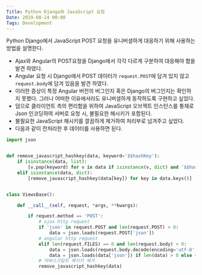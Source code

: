 ```yaml
---
Title: Python Django와 JavaScript 요청
Date: 2019-08-24 00:00
Tags: Development
---
```



Python Django에서 JavaScript POST 요청을 유니버셜하게 대응하기 위해 사용하는 방법을 설명한다.

* Ajax와 Angular의 POST요청을 Django에서 각각 다르게 구분하여 대응해야 함을 발견 하였다.
* Angular 요청 시 Django에서 POST 데이터가 `request.POST`에 담겨 있지 않고 `request.body`에 담겨 있음을 발견 하였다.
* 이러한 증상이 특정 Angular 버전의 버그인지 혹은 Django의 버그인지는 확인하지 못했다. 그러나 어떠한 이유에서라도 유니버셜하게 동작하도록 구현하고 싶었다.
* 덤으로 클라이언트 측의 편리함을 위하여 JavaScript 오브젝트 인스턴스를 통채로 Json 인코딩하여 서버로 요청 시, 불필요한 해시키가 포함된다.
* 불필요한 JavaScript 해시키를 깔끔하게 제거하여 처리부로 넘겨주고 싶었다.
* 다음과 같이 전처리한 후 데이터를 사용하면 된다.

```python
import json


def remove_javascript_hashkey(data, keyword='$$hashKey'):
    if isinstance(data, list):
        [v.pop(keyword) for v in data if isinstance(v, dict) and '$$hashKey' in v]
    elif isinstance(data, dict):
        [remove_javascript_hashkey(data[key]) for key in data.keys()]


class ViewsBase():

    def __call__(self, request, *args, **kwargs):

        if request.method == 'POST':
            # ajax http request
            if 'json' in request.POST and len(request.POST) > 0:
                data = json.loads(request.POST['json'])
            # angular http request
            elif len(request.FILES) == 0 and len(request.body) > 0:
                data = json.loads(request.body.decode(encoding='utf-8'))
                data = json.loads(data['json']) if len(data) > 0 else {}
            # 자바스크립트 해시키 제거
            remove_javascript_hashkey(data)
```
